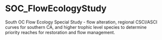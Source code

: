 # SOC_FlowEcologyStudy
South OC Flow Ecology Special Study - flow alteration, regional CSCI/ASCI curves for southern CA, and higher trophic level species to determine priority reaches for restoration and flow management.
